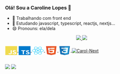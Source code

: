 ### Olá! Sou a Caroline Lopes 👋

- 🔭 Trabalhando com front end
- 🌱 Estudando javascript, typescript, reactjs, nextjs...
- 😄 Pronouns: ela/dela

<div align="center">
  <a href="https://github.com/krollopes">
  <img height="160em" src="https://github-readme-stats.vercel.app/api?username=krollopes&show_icons=true&theme=dracula&include_all_commits=true&count_private=true"/>
  <img height="160em" src="https://github-readme-stats.vercel.app/api/top-langs/?username=krollopes&layout=compact&langs_count=7&theme=dracula"/>
</div>
  
<div style="display: inline_block"><br>
  <img align="center" alt="Carol-Js" height="30" width="40" src="https://raw.githubusercontent.com/devicons/devicon/master/icons/javascript/javascript-plain.svg">
  <img align="center" alt="Carol-Ts" height="30" width="40" src="https://raw.githubusercontent.com/devicons/devicon/master/icons/typescript/typescript-plain.svg">
  <img align="center" alt="Carol-React" height="30" width="40" src="https://raw.githubusercontent.com/devicons/devicon/master/icons/react/react-original.svg">
  <img align="center" alt="Carol-HTML" height="30" width="40" src="https://raw.githubusercontent.com/devicons/devicon/master/icons/html5/html5-original.svg">
  <img align="center" alt="Carol-CSS" height="30" width="40" src="https://raw.githubusercontent.com/devicons/devicon/master/icons/css3/css3-original.svg">
  <img align="center" alt="Carol-Next" height="30" width="40"  src="https://cdn.jsdelivr.net/gh/devicons/devicon/icons/nextjs/nextjs-original.svg" />
</div>
  
  ##
  
<div> 
  <a href = "mailto:carolinelopes836@gmail.com"><img src="https://img.shields.io/badge/-Gmail-%23333?style=for-the-badge&logo=gmail&logoColor=white" target="_blank"></a>
  <a href="https://www.linkedin.com/in/caroline-lopes" target="_blank"><img src="https://img.shields.io/badge/-LinkedIn-%230077B5?style=for-the-badge&logo=linkedin&logoColor=white" target="_blank"></a> 
 
</div>


